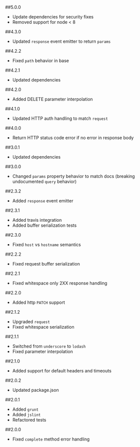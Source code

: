 ##5.0.0
 * Update dependencies for security fixes
 * Removed support for node < 8

##4.3.0
 * Updated `response` event emitter to return `params`

##4.2.2
 * Fixed `path` behavior in base

##4.2.1
 * Updated dependencies

##4.2.0
 * Added DELETE parameter interpolation

##4.1.0
 * Updated HTTP auth handling to match `request`

##4.0.0
 * Return HTTP status code error if no error in response body

##3.0.1
 * Updated dependencies

##3.0.0
 * Changed `params` property behavior to match docs (breaking undocumented `query` behavior)

##2.3.2
 * Added `response` event emitter

##2.3.1
 * Added travis integration
 * Added buffer serialization tests

##2.3.0
 * Fixed `host` vs `hostname` semantics

##2.2.2
 * Fixed request buffer serialization

##2.2.1
 * Fixed whitespace only 2XX response handling

##2.2.0
 * Added http `PATCH` support

##2.1.2
 * Upgraded `request`
 * Fixed whitespace serialization

##2.1.1
 * Switched from `underscore` to `lodash`
 * Fixed parameter interpolation

##2.1.0
 * Added support for default headers and timeouts

##2.0.2
 * Updated package.json

##2.0.1
 * Added `grunt`
 * Added `jslint`
 * Refactored tests

##2.0.0
 * Fixed `complete` method error handling
